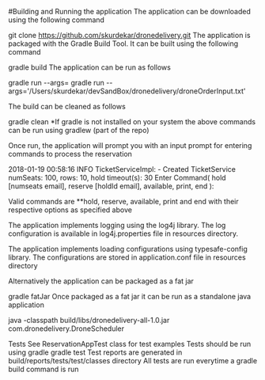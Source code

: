 #Building and Running the application
The application can be downloaded using the following command

git clone https://github.com/skurdekar/dronedelivery.git
The application is packaged with the Gradle Build Tool. It can be built using the following command

gradle build
The application can be run as follows

gradle run --args=<filepath>
gradle run --args='/Users/skurdekar/devSandBox/dronedelivery/droneOrderInput.txt'

The build can be cleaned as follows

gradle clean
*If gradle is not installed on your system the above commands can be run using gradlew (part of the repo)

Once run, the application will prompt you with an input prompt for entering commands to process the reservation

2018-01-19 00:58:16 INFO TicketServiceImpl: - Created TicketService numSeats: 100, rows: 10, hold timeout(s): 30 Enter Command( hold [numseats email], reserve [holdId email], available, print, end ):

Valid commands are **hold, reserve, available, print and end with their respective options as specified above

The application implements logging using the log4j library. The log configuration is available in log4j.properties file in resources directory.

The application implements loading configurations using typesafe-config library. The configurations are stored in application.conf file in resources directory

Alternatively the application can be packaged as a fat jar

gradle fatJar
Once packaged as a fat jar it can be run as a standalone java application

java -classpath build/libs/dronedelivery-all-1.0.jar com.dronedelivery.DroneScheduler <inputFilePath>

Tests
See ReservationAppTest class for test examples Tests should be run using gradle
gradle test Test reports are generated in build/reports/tests/test/classes directory
All tests are run everytime a gradle build command is run
